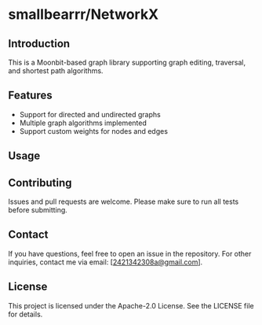 # smallbearrr/NetworkX

## Introduction
This is a Moonbit-based graph library supporting graph editing, traversal, and shortest path algorithms.

## Features
- Support for directed and undirected graphs
- Multiple graph algorithms implemented
- Support custom weights for nodes and edges

## Usage

## Contributing
Issues and pull requests are welcome. Please make sure to run all tests before submitting.

## Contact
If you have questions, feel free to open an issue in the repository. For other inquiries, contact me via email: [2421342308a@gmail.com].

## License
This project is licensed under the Apache-2.0 License. See the LICENSE file for details.